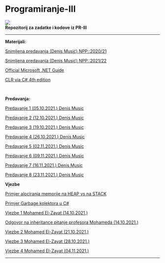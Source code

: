 # Programiranje-III
![](https://komarev.com/ghpvc/?username=Programiranje-III&label=Broj+posjeta:)
<br>
**Repozitorij za zadatke i kodove iz PR-III**


<hr>

**Materijali:**

[Snimljena predavanja (Denis Musić) NPP::2020/21](https://www.youtube.com/watch?v=tnpxdGQKKF0&list=PLJCjqoTZy0H-ELJL4GxKjSKCy8cp2xNNh)


[Snimljena predavanja (Denis Musić) NPP::2021/22](https://www.youtube.com/watch?v=HbkETQVcAEc&list=PL2dH2rssdMKqx2H9UBei4z6o89KFtl8OL)

[Official Microsoft .NET Guide](https://github.com/Infinity-Vault/Programiranje-III/raw/main/Materijali/.NET%20Guide.pdf)

[CLR via C# 4th edition](https://github.com/Infinity-Vault/Programiranje-III/raw/main/Materijali/CLR%20Via%20Csharp%204th%20Edition.pdf)

<br>

**Predavanja:**

[Predavanje 1 (05.10.2021.) Denis Music](https://github.com/Infinity-Vault/Programiranje-III/tree/main/Predavanja/Predavanje%201)

[Predavanje 2 (12.10.2021.) Denis Music](https://github.com/Infinity-Vault/Programiranje-III/tree/main/Predavanja/Predavanje%202)

[Predavanje 3 (19.10.2021.) Denis Music](https://github.com/Infinity-Vault/Programiranje-III/tree/main/Predavanja/Predavanje%203)

[Predavanje 4 (26.10.2021.) Denis Music](https://github.com/Infinity-Vault/Programiranje-III/tree/main/Predavanja/Predavanje%204)

[Predavanje 5 (02.11.2021.) Denis Music](https://github.com/Infinity-Vault/Programiranje-III/tree/main/Predavanja/Predavanje%205)

[Predavanje 6 (09.11.2021.) Denis Music](https://github.com/Infinity-Vault/Programiranje-III/tree/main/Predavanja/Predavanje%206)

[Predavanje 7 (16.11.2021.) Denis Music](https://github.com/Infinity-Vault/Programiranje-III/tree/main/Predavanja/Predavanje%207)

[Predavanje 8 (23.11.2021.) Denis Music]()

**Vjezbe**


[Primjer alociranja memorije na HEAP vs na STACK](https://github.com/Infinity-Vault/Programiranje-III/blob/main/Vjezbe/Primjer%20alociranja%20na%20HEAP%20i%20na%20STACK.png)

[Primjer Garbage kolektora u C#](https://github.com/Infinity-Vault/Programiranje-III/blob/main/Vjezbe/Primjer%20Garbage%20kolektora.png)

[Vjezbe 1 Mohamed El-Zayat (14.10.2021.)](https://github.com/Infinity-Vault/Programiranje-III/tree/main/Vjezbe/Vjezbe%201%20(14.10.2021.))


[Odgovor na inheritance pitanje profesora Mohameda (14.10.2021.)](https://github.com/Infinity-Vault/Programiranje-III/tree/main/Vjezbe/Odgovor%20na%20inheritance%20pitanje%20od%20profesora%20Muhameda%20(14.10.2021.))

[Vjezbe 2 Mohamed El-Zayat (21.10.2021.)](https://github.com/Infinity-Vault/Programiranje-III/tree/main/Vjezbe/Vjezbe%202%20(21.12.2021.))

[Vjezbe 3 Mohamed El-Zayat (28.10.2021.)](https://github.com/Infinity-Vault/Programiranje-III/tree/main/Vjezbe/Vjezbe%203%20(28.10.2021.))

[Vjezbe 4 Mohamed El-Zayat (04.11.2021.)](https://github.com/Infinity-Vault/Programiranje-III/tree/main/Vjezbe/Vjezbe%204%20(04.11.2021.))


<hr>
